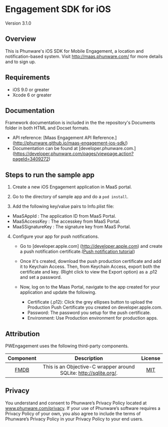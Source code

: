 Engagement SDK for iOS
==================

Version 3.1.0

Overview
------------
This is Phunware's iOS SDK for Mobile Engagement, a location and notification-based system. Visit http://maas.phunware.com/ for more details and to sign up.

Requirements
------------

- iOS 9.0 or greater
- Xcode 6 or greater

Documentation
------------
Framework documentation is included in the the repository's Documents folder in both HTML and Docset formats. 

- API reference: [Maas Engagement API Reference.] (http://phunware.github.io/maas-engagement-ios-sdk/)
- Documentation can be found at [developer.phunware.com.] (https://developer.phunware.com/pages/viewpage.action?pageId=3409272)

Steps to run the sample app
------------
1. Create a new iOS Engagement application in MaaS portal.

2. Go to the directory of sample app and do a `pod install`.

3. Add the following key/value pairs to Info.plist file:

 * MaaSAppId : The application ID from MaaS Portal.
 * MaaSAccessKey : The accesskey from MaaS Portal.
 * MaaSSignatureKey : The signature key from MaaS Portal.

4. Configure your app for push notifications.
   * Go to [developer.apple.com] (http://developer.apple.com) and  create a push notification certificate.([Push notification tutorial](https://www.raywenderlich.com/123862/push-notifications-tutorial))
   
   * Once it's created, download the push production certificate and add it to Keychain Access. Then, from Keychain Access, export both the certificate and key. (Right click to view the Export option) as a  .p12 and set a password.
   
   * Now, log on to the Maas Portal, navigate to the app created for your application and update the following.
     * Certificate (.p12): Click the grey ellipses button to upload the Production Push Certificate you created on developer.apple.com. 
     * Password: The password you setup for the push certificate. 
     * Environment: Use Production environment for production apps.  
   

 
Attribution
------------

PWEngagement uses the following third-party components. 

| Component | Description | License |
|:---------:|:-----------:|:-------:|
|[FMDB](https://github.com/ccgus/fmdb/)|This is an Objective-C wrapper around SQLite: http://sqlite.org/.|[MIT](https://github.com/ccgus/fmdb/blob/master/LICENSE.txt)|

Privacy
-----------
You understand and consent to Phunware’s Privacy Policy located at www.phunware.com/privacy. If your use of Phunware’s software requires a Privacy Policy of your own, you also agree to include the terms of Phunware’s Privacy Policy in your Privacy Policy to your end users.